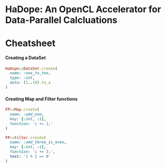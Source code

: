 # HaDope: An OpenCL Accelerator for Data-Parallel Calcluations

# Cheatsheet

#### Creating a DataSet
```ruby
HaDope::DataSet.create(
  name: :one_to_ten,
  type: :int,
  data: (1..10).to_a
)
```

#### Creating Map and Filter functions
```ruby
FP::Map.create(
  name: :add_one,
  key: [:int, :i],
  function: 'i += 1;'
)

FP::Filter.create(
  name: :add_three_is_even,
  key: [:int, :i],
  function: 'i += 3;',
  test: 'i % 2 == 0'
)
```
